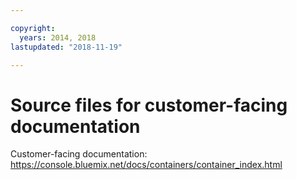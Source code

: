 ```yaml
---

copyright:
  years: 2014, 2018
lastupdated: "2018-11-19"

---
```



# Source files for customer-facing documentation

Customer-facing documentation: https://console.bluemix.net/docs/containers/container_index.html


